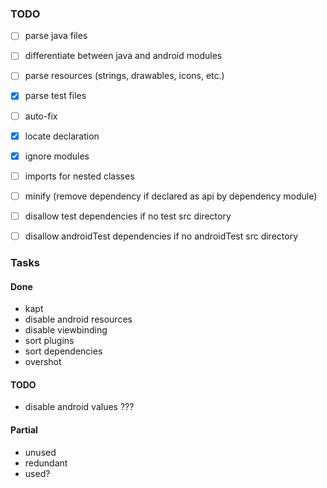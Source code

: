 ### TODO

- [ ] parse java files
- [ ] differentiate between java and android modules
- [ ] parse resources (strings, drawables, icons, etc.)
- [X] parse test files
- [ ] auto-fix
- [X] locate declaration
- [X] ignore modules
- [ ] imports for nested classes
- [ ] minify (remove dependency if declared as api by dependency module)
- [ ] disallow test dependencies if no test src directory
- [ ] disallow androidTest dependencies if no androidTest src directory


### Tasks

#### Done
- kapt
- disable android resources
- disable viewbinding
- sort plugins
- sort dependencies
- overshot

#### TODO
- disable android values ???

#### Partial
- unused
- redundant
- used?
